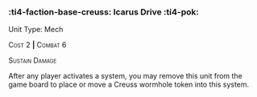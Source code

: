 ### :ti4-faction-base-creuss: **Icarus Drive** :ti4-pok:

Unit Type: Mech 

<span style="font-variant:small-caps;">Cost</span> 2 __|__ <span style="font-variant:small-caps;">Combat</span> 6

<span style="font-variant:small-caps;">Sustain Damage</span>

After any player activates a system, you may remove this unit from the game board to place or move a Creuss wormhole token into this system.
